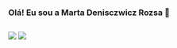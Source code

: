 ### Olá! Eu sou a Marta Denisczwicz Rozsa 👋

<!--  <div>
  <a href="https://github.com/martadrozsa">
   <img height="180em" src="https://github-readme-stats.vercel.app/api?username=martadrozsa&show_icons=true&theme=dracula&include_all_commits=true&count_private=true%22/%3E"/>
  <img height="180em" src="https://github-readme-stats.vercel.app/api/top-langs/?username=martadrozsa&layout=compact&langs_count=7&theme=dracula"/>
</div> -->
  
<!-- <div style="display: inline_block"><br>
  <img align="center" alt="Marta-Js" height="30" width="40" 
  src="https://raw.githubusercontent.com/devicons/devicon/master/icons/javascript/javascript-plain.svg">
  <img align="center" alt="Marta-Java" height="30" width="40"
  src="https://raw.githubusercontent.com/devicons/devicon/master/icons/java/java-plain.svg">
 <img align="center" alt="Marta-Python" height="30" width="40" 
      src="https://raw.githubusercontent.com/devicons/devicon/master/icons/python/python-original.svg">
</div> -->
  
  ##
 
<div> 
  <a href = "mailto:marta.denisczwicz@gmail.com"><img src="https://img.shields.io/badge/-Gmail-%23333?style=for-the-badge&logo=gmail&logoColor=white" target="_blank"></a>
  <a href="https://www.linkedin.com/in/martadenisczwicz/" target="_blank"><img 
  src="https://img.shields.io/badge/-LinkedIn-%230077B5?style=for-the-badge&logo=linkedin&logoColor=white" 

</div>

<!--
**martadrozsa/martadrozsa** is a ✨ _special_ ✨ repository because its `README.md` (this file) appears on your GitHub profile.

Here are some ideas to get you started:

- 🔭 I’m currently working on ...

- 👯 I’m looking to collaborate on ...
- 🤔 I’m looking for help with ...
- 💬 Ask me about ...
- 📫 How to reach me: ...
- 😄 Pronouns: ...
- ⚡ Fun fact: ...


  <img align="center" alt="Rafa-Ts" height="30" width="40" src="https://raw.githubusercontent.com/devicons/devicon/master/icons/typescript/typescript-plain.svg">
  <img align="center" alt="Rafa-React" height="30" width="40" src="https://raw.githubusercontent.com/devicons/devicon/master/icons/react/react-original.svg">
  <img align="center" alt="Rafa-HTML" height="30" width="40" src="https://raw.githubusercontent.com/devicons/devicon/master/icons/html5/html5-original.svg">
  <img align="center" alt="Rafa-CSS" height="30" width="40" src="https://raw.githubusercontent.com/devicons/devicon/master/icons/css3/css3-original.svg">
  <img align="center" alt="Rafa-Python" height="30" width="40" src="https://raw.githubusercontent.com/devicons/devicon/master/icons/python/python-original.svg">
  <img align="center" alt="Rafa-Csharp" height="30" width="40" src="https://raw.githubusercontent.com/devicons/devicon/master/icons/csharp/csharp-original.svg">
  <img align="right" alt="Rafa-yoda" src="https://cdn.discordapp.com/attachments/795358919417397249/825430589581688872/hi.gif">
-->
